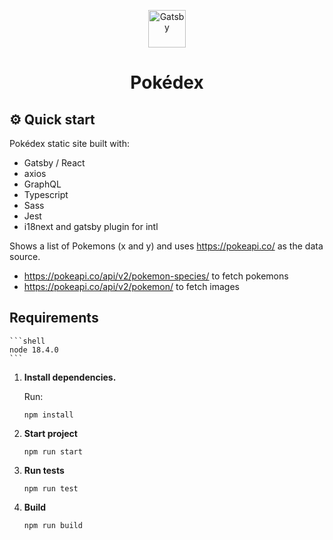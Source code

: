 <p align="center">
  <a href="https://www.gatsbyjs.com/?utm_source=starter&utm_medium=readme&utm_campaign=minimal-starter-ts">
    <img alt="Gatsby" src="https://www.gatsbyjs.com/Gatsby-Monogram.svg" width="60" />
  </a>
</p>
<h1 align="center">
  Pokédex
</h1>

## ⚙️ Quick start

Pokédex static site built with:

- Gatsby / React
- axios
- GraphQL
- Typescript
- Sass
- Jest
- i18next and gatsby plugin for intl

Shows a list of Pokemons (x and y) and uses https://pokeapi.co/ as the data source.

- https://pokeapi.co/api/v2/pokemon-species/ to fetch pokemons
- https://pokeapi.co/api/v2/pokemon/ to fetch images

## Requirements

    ```shell
    node 18.4.0
    ```

1.  **Install dependencies.**

    Run:

    ```shell
    npm install
    ```

2.  **Start project**

    ```shell
    npm run start
    ```

3.  **Run tests**

    ```shell
    npm run test
    ```

4.  **Build**

    ```shell
    npm run build
    ```
